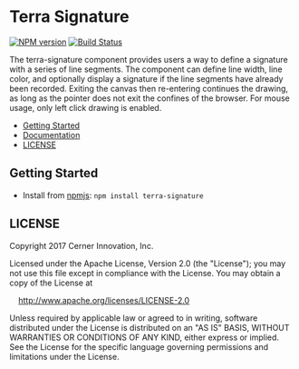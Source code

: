 # Terra Signature


[![NPM version](https://badgen.net/npm/v/terra-signature)](https://www.npmjs.org/package/terra-signature)
[![Build Status](https://badgen.net/travis/cerner/terra-core)](https://travis-ci.org/cerner/terra-core)

The terra-signature component provides users a way to define a signature with a series of line segments.
The component can define line width, line color, and optionally display a signature if the line segments have
already been recorded. Exiting the canvas then re-entering continues the drawing, as long as the pointer does not exit the confines of the browser. For mouse usage, only left click drawing is enabled.

- [Getting Started](#getting-started)
- [Documentation](https://github.com/cerner/terra-core/tree/master/packages/terra-signature/docs)
- [LICENSE](#license)

## Getting Started

- Install from [npmjs](https://www.npmjs.com): `npm install terra-signature`

## LICENSE

Copyright 2017 Cerner Innovation, Inc.

Licensed under the Apache License, Version 2.0 (the "License"); you may not use this file except in compliance with the License. You may obtain a copy of the License at

&nbsp;&nbsp;&nbsp;&nbsp;http://www.apache.org/licenses/LICENSE-2.0

Unless required by applicable law or agreed to in writing, software distributed under the License is distributed on an "AS IS" BASIS, WITHOUT WARRANTIES OR CONDITIONS OF ANY KIND, either express or implied. See the License for the specific language governing permissions and limitations under the License.
